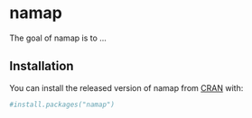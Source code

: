 
<!-- README.md is generated from README.Rmd. Please edit that file -->

# namap

<!-- badges: start -->

<!-- badges: end -->

The goal of namap is to …

## Installation

You can install the released version of namap from
[CRAN](https://CRAN.R-project.org) with:

``` r
#install.packages("namap")
```
